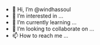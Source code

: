 - 👋 Hi, I’m @windhassoul
- 👀 I’m interested in ...
- 🌱 I’m currently learning ...
- 💞️ I’m looking to collaborate on ...
- 📫 How to reach me ...

<!---
windhassoul/windhassoul is a ✨ special ✨ repository because its `README.md` (this file) appears on your GitHub profile.
You can click the Preview link to take a look at your changes.
--->
